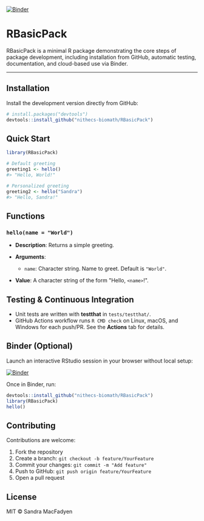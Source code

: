 [![Binder](https://mybinder.org/badge_logo.svg)](https://mybinder.org/v2/gh/nithecs-biomath/RBasicPack/master?urlpath=rstudio)

# RBasicPack

RBasicPack is a minimal R package demonstrating the core steps of package development, including installation from GitHub, automatic testing, documentation, and cloud-based use via Binder.

---

## Installation

Install the development version directly from GitHub:

```r
# install.packages("devtools")
devtools::install_github("nithecs-biomath/RBasicPack")
```

## Quick Start

```r
library(RBasicPack)

# Default greeting
greeting1 <- hello()
#> "Hello, World!"

# Personalized greeting
greeting2 <- hello("Sandra")
#> "Hello, Sandra!"
```

## Functions

### `hello(name = "World")`

* **Description**: Returns a simple greeting.
* **Arguments**:

  * `name`: Character string. Name to greet. Default is `"World"`.
* **Value**: A character string of the form "Hello, `<name>`!".

## Testing & Continuous Integration

* Unit tests are written with **testthat** in `tests/testthat/`.
* GitHub Actions workflow runs `R CMD check` on Linux, macOS, and Windows for each push/PR. See the **Actions** tab for details.

## Binder (Optional)

Launch an interactive RStudio session in your browser without local setup:

[![Binder](https://mybinder.org/badge_logo.svg)](https://mybinder.org/v2/gh/nithecs-biomath/RBasicPack/master?urlpath=rstudio)

Once in Binder, run:

```r
devtools::install_github("nithecs-biomath/RBasicPack")
library(RBasicPack)
hello()
```

## Contributing

Contributions are welcome:

1. Fork the repository
2. Create a branch: `git checkout -b feature/YourFeature`
3. Commit your changes: `git commit -m "Add feature"`
4. Push to GitHub: `git push origin feature/YourFeature`
5. Open a pull request

## License

MIT © Sandra MacFadyen

